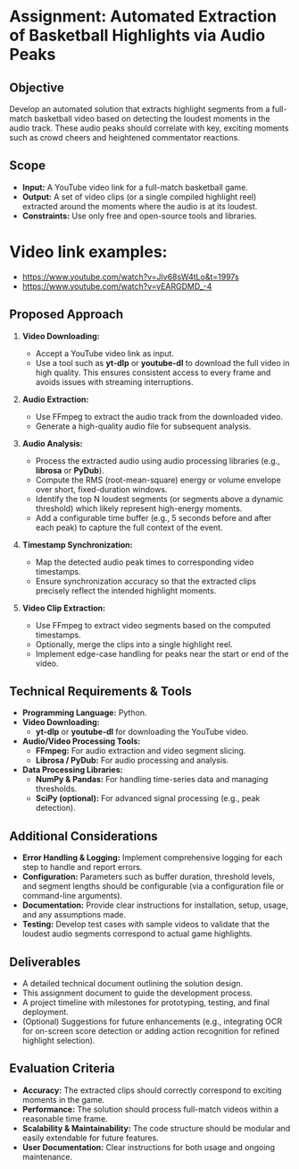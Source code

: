 # Assignment: Automated Extraction of Basketball Highlights via Audio Peaks

## Objective

Develop an automated solution that extracts highlight segments from a full-match basketball video based on detecting the loudest moments in the audio track. These audio peaks should correlate with key, exciting moments such as crowd cheers and heightened commentator reactions.

## Scope

- **Input:** A YouTube video link for a full-match basketball game.
- **Output:** A set of video clips (or a single compiled highlight reel) extracted around the moments where the audio is at its loudest.
- **Constraints:** Use only free and open-source tools and libraries.

# Video link examples:

- https://www.youtube.com/watch?v=Jlv68sW4tLo&t=1997s
- https://www.youtube.com/watch?v=vEARGDMD_-4

## Proposed Approach

1. **Video Downloading:**

   - Accept a YouTube video link as input.
   - Use a tool such as **yt-dlp** or **youtube-dl** to download the full video in high quality. This ensures consistent access to every frame and avoids issues with streaming interruptions.

2. **Audio Extraction:**

   - Use FFmpeg to extract the audio track from the downloaded video.
   - Generate a high-quality audio file for subsequent analysis.

3. **Audio Analysis:**

   - Process the extracted audio using audio processing libraries (e.g., **librosa** or **PyDub**).
   - Compute the RMS (root-mean-square) energy or volume envelope over short, fixed-duration windows.
   - Identify the top N loudest segments (or segments above a dynamic threshold) which likely represent high-energy moments.
   - Add a configurable time buffer (e.g., 5 seconds before and after each peak) to capture the full context of the event.

4. **Timestamp Synchronization:**

   - Map the detected audio peak times to corresponding video timestamps.
   - Ensure synchronization accuracy so that the extracted clips precisely reflect the intended highlight moments.

5. **Video Clip Extraction:**
   - Use FFmpeg to extract video segments based on the computed timestamps.
   - Optionally, merge the clips into a single highlight reel.
   - Implement edge-case handling for peaks near the start or end of the video.

## Technical Requirements & Tools

- **Programming Language:** Python.
- **Video Downloading:**
  - **yt-dlp** or **youtube-dl** for downloading the YouTube video.
- **Audio/Video Processing Tools:**
  - **FFmpeg:** For audio extraction and video segment slicing.
  - **Librosa / PyDub:** For audio processing and analysis.
- **Data Processing Libraries:**
  - **NumPy & Pandas:** For handling time-series data and managing thresholds.
  - **SciPy (optional):** For advanced signal processing (e.g., peak detection).

## Additional Considerations

- **Error Handling & Logging:** Implement comprehensive logging for each step to handle and report errors.
- **Configuration:** Parameters such as buffer duration, threshold levels, and segment lengths should be configurable (via a configuration file or command-line arguments).
- **Documentation:** Provide clear instructions for installation, setup, usage, and any assumptions made.
- **Testing:** Develop test cases with sample videos to validate that the loudest audio segments correspond to actual game highlights.

## Deliverables

- A detailed technical document outlining the solution design.
- This assignment document to guide the development process.
- A project timeline with milestones for prototyping, testing, and final deployment.
- (Optional) Suggestions for future enhancements (e.g., integrating OCR for on-screen score detection or adding action recognition for refined highlight selection).

## Evaluation Criteria

- **Accuracy:** The extracted clips should correctly correspond to exciting moments in the game.
- **Performance:** The solution should process full-match videos within a reasonable time frame.
- **Scalability & Maintainability:** The code structure should be modular and easily extendable for future features.
- **User Documentation:** Clear instructions for both usage and ongoing maintenance.

